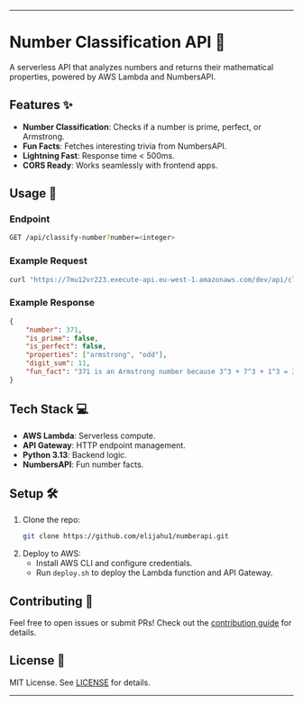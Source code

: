 
---

# Number Classification API 🧮

A serverless API that analyzes numbers and returns their mathematical properties, powered by AWS Lambda and NumbersAPI.

## Features ✨
- **Number Classification**: Checks if a number is prime, perfect, or Armstrong.  
- **Fun Facts**: Fetches interesting trivia from NumbersAPI.  
- **Lightning Fast**: Response time < 500ms.  
- **CORS Ready**: Works seamlessly with frontend apps.  

## Usage 🚀
### Endpoint
```bash
GET /api/classify-number?number=<integer>
```

### Example Request
```bash
curl "https://7mu12vr223.execute-api.eu-west-1.amazonaws.com/dev/api/classify-number?number=371"
```

### Example Response
```json
{
    "number": 371,
    "is_prime": false,
    "is_perfect": false,
    "properties": ["armstrong", "odd"],
    "digit_sum": 11,
    "fun_fact": "371 is an Armstrong number because 3^3 + 7^3 + 1^3 = 371"
}
```

## Tech Stack 💻
- **AWS Lambda**: Serverless compute.  
- **API Gateway**: HTTP endpoint management.  
- **Python 3.13**: Backend logic.  
- **NumbersAPI**: Fun number facts.  

## Setup 🛠️
1. Clone the repo:
   ```bash
   git clone https://github.com/elijahu1/numberapi.git
   ```
2. Deploy to AWS:
   - Install AWS CLI and configure credentials.  
   - Run `deploy.sh` to deploy the Lambda function and API Gateway.  

## Contributing 🤝
Feel free to open issues or submit PRs! Check out the [contribution guide](CONTRIBUTING.md) for details.

## License 📜
MIT License. See [LICENSE](LICENSE) for details.

---
